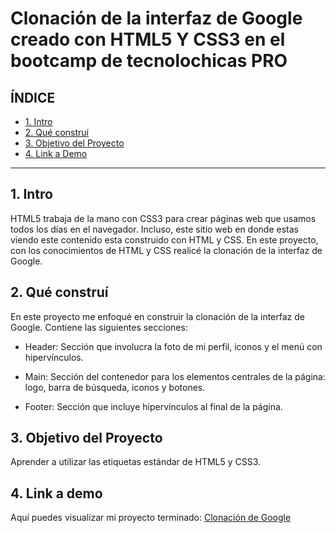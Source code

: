 # Clonación de la interfaz de Google creado con HTML5 Y CSS3 en el bootcamp de tecnolochicas PRO


## **ÍNDICE**

* [1. Intro](https://github.com/dsantif/clonacion_google/blob/main/README.md#1-intro)
* [2. Qué construí](https://github.com/dsantif/clonacion_google/blob/main/README.md#2-qu%C3%A9-constru%C3%AD)
* [3. Objetivo del Proyecto](https://github.com/dsantif/clonacion_google/blob/main/README.md#3-objetivo-del-proyecto)
* [4. Link a Demo](https://github.com/dsantif/clonacion_google/blob/main/README.md#4-link-a-demo)

****
## 1. Intro
HTML5 trabaja de la mano con CSS3 para crear páginas web que usamos todos los días en el navegador. Incluso, este sitio web en donde estas viendo este contenido esta construido con HTML y CSS. En este proyecto, con los conocimientos de HTML y CSS realicé la clonación de la interfaz de Google.

## 2. Qué construí
En este proyecto me enfoqué en construir la clonación de la interfaz de Google. Contiene las siguientes secciones: 

* Header: Sección que involucra la foto de mi perfil, iconos y el menú con hipervínculos.

* Main: Sección del contenedor para los elementos centrales de la página: logo, barra de búsqueda, iconos y botones.

* Footer: Sección que incluye hipervínculos al final de la página. 

## 3. Objetivo del Proyecto
Aprender a utilizar las etiquetas estándar de HTML5 y CSS3.

## 4. Link a demo
Aquí puedes visualizar mi proyecto terminado: [Clonación de Google](#)
